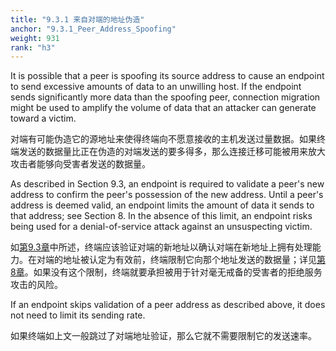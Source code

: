 ```yaml
---
title: "9.3.1 来自对端的地址伪造"
anchor: "9.3.1_Peer_Address_Spoofing"
weight: 931
rank: "h3"
---
```


It is possible that a peer is spoofing its source address to cause an endpoint to send excessive amounts of data to an unwilling host. If the endpoint sends significantly more data than the spoofing peer, connection migration might be used to amplify the volume of data that an attacker can generate toward a victim.

对端有可能伪造它的源地址来使得终端向不愿意接收的主机发送过量数据。如果终端发送的数据量比正在伪造的对端发送的要多得多，那么连接迁移可能被用来放大攻击者能够向受害者发送的数据量。

As described in Section 9.3, an endpoint is required to validate a peer's new address to confirm the peer's possession of the new address. Until a peer's address is deemed valid, an endpoint limits the amount of data it sends to that address; see Section 8. In the absence of this limit, an endpoint risks being used for a denial-of-service attack against an unsuspecting victim.

如[第9.3章]()中所述，终端应该验证对端的新地址以确认对端在新地址上拥有处理能力。在对端的地址被认定为有效前，终端限制它向那个地址发送的数据量；详见[第8章]()。如果没有这个限制，终端就要承担被用于针对毫无戒备的受害者的拒绝服务攻击的风险。

If an endpoint skips validation of a peer address as described above, it does not need to limit its sending rate.

如果终端如上文一般跳过了对端地址验证，那么它就不需要限制它的发送速率。
